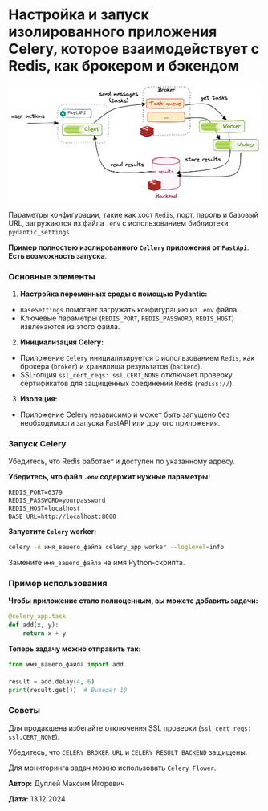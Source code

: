 # Настройка и запуск изолированного приложения Celery, которое взаимодействует с Redis, как брокером и бэкендом

![celery](img/celery.png)

Параметры конфигурации, такие как хост `Redis`, порт, пароль и базовый URL, загружаются из файла `.env` с использованием библиотеки `pydantic_settings`

**Пример полностью изолированного `Cellery` приложения от `FastApi`**. **Есть возможность запуска**.

### Основные элементы

1. **Настройка переменных среды с помощью Pydantic:**

- `BaseSettings` помогает загружать конфигурацию из `.env` файла.
- Ключевые параметры (`REDIS_PORT`, `REDIS_PASSWORD`, `REDIS_HOST`) извлекаются из этого файла.

2. **Инициализация Celery:**

- Приложение `Celery` инициализируется с использованием `Redis`, как брокера (`broker`) и хранилища результатов (`backend`).
- SSL-опция `ssl_cert_reqs: ssl.CERT_NONE` отключает проверку сертификатов для защищённых соединений Redis (`rediss://`).

3. **Изоляция:**

- Приложение Celery независимо и может быть запущено без необходимости запуска FastAPI или другого приложения.

### Запуск Celery

Убедитесь, что Redis работает и доступен по указанному адресу.

**Убедитесь, что файл `.env` содержит нужные параметры:**

```dotenv
REDIS_PORT=6379
REDIS_PASSWORD=yourpassword
REDIS_HOST=localhost
BASE_URL=http://localhost:8000
```

**Запустите `Celery` worker:**

```bash
celery -A имя_вашего_файла celery_app worker --loglevel=info
```

Замените `имя_вашего_файла` на имя Python-скрипта.

### Пример использования

**Чтобы приложение стало полноценным, вы можете добавить задачи:**

```python
@celery_app.task
def add(x, y):
    return x + y
```

**Теперь задачу можно отправить так:**

```python
from имя_вашего_файла import add

result = add.delay(4, 6)
print(result.get())  # Выведет 10
```

### Советы

Для продакшена избегайте отключения SSL проверки (`ssl_cert_reqs: ssl.CERT_NONE`).

Убедитесь, что `CELERY_BROKER_URL` и `CELERY_RESULT_BACKEND` защищены.

Для мониторинга задач можно использовать `Celery Flower`.



**Автор:** Дуплей Максим Игоревич

**Дата:** 13.12.2024
